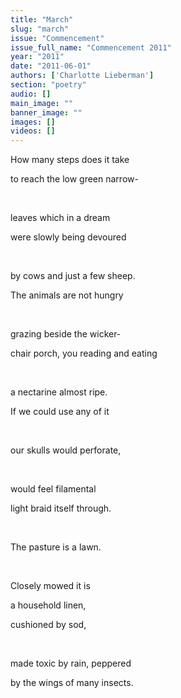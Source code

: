 ```yaml
---
title: "March"
slug: "march"
issue: "Commencement"
issue_full_name: "Commencement 2011"
year: "2011"
date: "2011-06-01"
authors: ['Charlotte Lieberman']
section: "poetry"
audio: []
main_image: ""
banner_image: ""
images: []
videos: []
---
```

How many steps does it take

 to reach the low green narrow-

  

 leaves which in a dream

 were slowly being devoured

  

 by cows and just a few sheep.

 The animals are not hungry

  

 grazing beside the wicker-

 chair porch, you reading and eating 

  

 a nectarine almost ripe.

 If we could use any of it

  

 our skulls would perforate,

  

 would feel filamental

 light braid itself through.

  

 The pasture is a lawn.

  

 Closely mowed it is

 a household linen,

 cushioned by sod,

  

 made toxic by rain, peppered

 by the wings of many insects.

